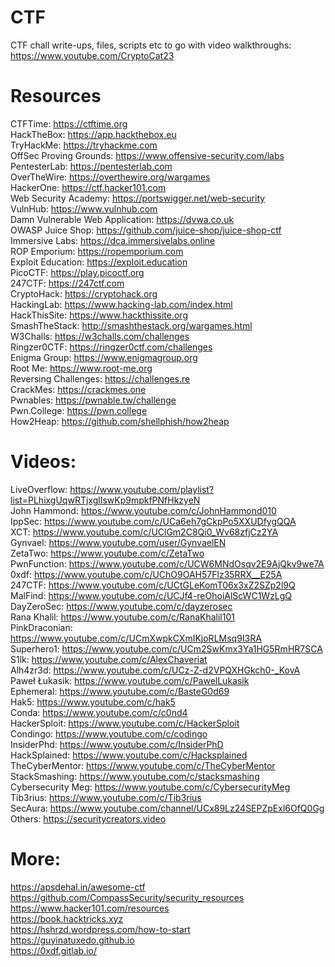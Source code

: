 # CTF
CTF chall write-ups, files, scripts etc to go with video walkthroughs: https://www.youtube.com/CryptoCat23

# Resources
CTFTime: https://ctftime.org \
HackTheBox: https://app.hackthebox.eu \
TryHackMe: https://tryhackme.com \
OffSec Proving Grounds: https://www.offensive-security.com/labs \
PentesterLab: https://pentesterlab.com \
OverTheWire: https://overthewire.org/wargames \
HackerOne: https://ctf.hacker101.com \
Web Security Academy: https://portswigger.net/web-security \
VulnHub: https://www.vulnhub.com \
Damn Vulnerable Web Application: https://dvwa.co.uk \
OWASP Juice Shop: https://github.com/juice-shop/juice-shop-ctf \
Immersive Labs: https://dca.immersivelabs.online \
ROP Emporium: https://ropemporium.com \
Exploit Education: https://exploit.education \
PicoCTF: https://play.picoctf.org \
247CTF: https://247ctf.com \
CryptoHack: https://cryptohack.org \
HackingLab: https://www.hacking-lab.com/index.html \
HackThisSite: https://www.hackthissite.org \
SmashTheStack: http://smashthestack.org/wargames.html \
W3Challs: https://w3challs.com/challenges \
Ringzer0CTF: https://ringzer0ctf.com/challenges \
Enigma Group: https://www.enigmagroup.org \
Root Me: https://www.root-me.org \
Reversing Challenges: https://challenges.re \
CrackMes: https://crackmes.one \
Pwnables: https://pwnable.tw/challenge \
Pwn.College: https://pwn.college \
How2Heap: https://github.com/shellphish/how2heap

# Videos:
LiveOverflow: https://www.youtube.com/playlist?list=PLhixgUqwRTjxglIswKp9mpkfPNfHkzyeN \
John Hammond: https://www.youtube.com/c/JohnHammond010 \
IppSec: https://www.youtube.com/c/UCa6eh7gCkpPo5XXUDfygQQA \
XCT: https://www.youtube.com/c/UClGm2C8Qi0_Wv68zfjCz2YA \
Gynvael: https://www.youtube.com/user/GynvaelEN \
ZetaTwo: https://www.youtube.com/c/ZetaTwo \
PwnFunction: https://www.youtube.com/c/UCW6MNdOsqv2E9AjQkv9we7A \
0xdf: https://www.youtube.com/c/UChO9OAH57Flz35RRX__E25A \
247CTF: https://www.youtube.com/c/UCtGLeKomT06x3xZ2SZp2l9Q \
MalFind: https://www.youtube.com/c/UCJf4-reOhoiAlScWC1WzLgQ \
DayZeroSec: https://www.youtube.com/c/dayzerosec \
Rana Khalil: https://www.youtube.com/c/RanaKhalil101 \
PinkDraconian: https://www.youtube.com/c/UCmXwpkCXmIKjoRLMsq9I3RA \
Superhero1: https://www.youtube.com/c/UCm2SwKmx3Ya1HG5RmHR7SCA \
S1lk: https://www.youtube.com/c/AlexChaveriat \
Alh4zr3d: https://www.youtube.com/c/UCz-Z-d2VPQXHGkch0-_KovA \
Paweł Łukasik: https://www.youtube.com/c/PawelLukasik \
Ephemeral: https://www.youtube.com/c/BasteG0d69 \
Hak5: https://www.youtube.com/c/hak5 \
Conda: https://www.youtube.com/c/c0nd4 \
HackerSploit: https://www.youtube.com/c/HackerSploit \
Condingo: https://www.youtube.com/c/codingo \
InsiderPhd: https://www.youtube.com/c/InsiderPhD \
HackSplained: https://www.youtube.com/c/Hacksplained \
TheCyberMentor: https://www.youtube.com/c/TheCyberMentor \
StackSmashing: https://www.youtube.com/c/stacksmashing \
Cybersecurity Meg: https://www.youtube.com/c/CybersecurityMeg \
Tib3rius: https://www.youtube.com/c/Tib3rius \
SecAura: https://www.youtube.com/channel/UCx89Lz24SEPZpExl6OfQ0Gg \
Others: https://securitycreators.video

# More:
https://apsdehal.in/awesome-ctf \
https://github.com/CompassSecurity/security_resources \
https://www.hacker101.com/resources \
https://book.hacktricks.xyz \
https://hshrzd.wordpress.com/how-to-start \
https://guyinatuxedo.github.io \
https://0xdf.gitlab.io/